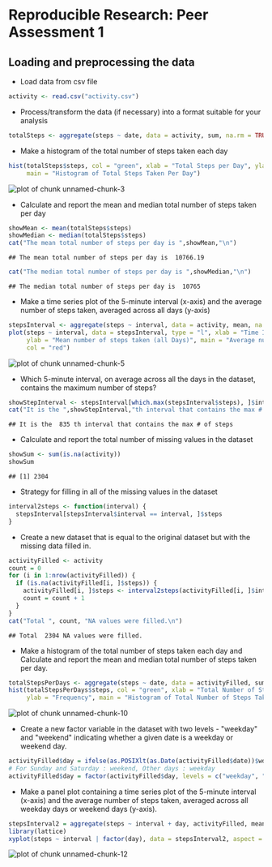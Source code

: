 
# Reproducible Research: Peer Assessment 1

## Loading and preprocessing the data



- Load data from csv file
  

```r
activity <- read.csv("activity.csv")
```

- Process/transform the data (if necessary) into a format suitable for your analysis

```r
totalSteps <- aggregate(steps ~ date, data = activity, sum, na.rm = TRUE)
```


- Make a histogram of the total number of steps taken each day

```r
hist(totalSteps$steps, col = "green", xlab = "Total Steps per Day", ylab = "Frequency", 
     main = "Histogram of Total Steps Taken Per Day")
```

![plot of chunk unnamed-chunk-3](figure/unnamed-chunk-3-1.png) 


- Calculate and report the mean and median total number of steps taken per day

```r
showMean <- mean(totalSteps$steps)
showMedian <- median(totalSteps$steps)
cat("The mean total number of steps per day is ",showMean,"\n")
```

```
## The mean total number of steps per day is  10766.19
```

```r
cat("The median total number of steps per day is ",showMedian,"\n")
```

```
## The median total number of steps per day is  10765
```


- Make a time series plot of the 5-minute interval (x-axis) and the average number of steps taken, averaged across all days (y-axis)

```r
stepsInterval <- aggregate(steps ~ interval, data = activity, mean, na.rm = TRUE)
plot(steps ~ interval, data = stepsInterval, type = "l", xlab = "Time Intervals (5-minute)", 
     ylab = "Mean number of steps taken (all Days)", main = "Average number of Steps Taken at different 5 minute Intervals", 
     col = "red")
```

![plot of chunk unnamed-chunk-5](figure/unnamed-chunk-5-1.png) 


- Which 5-minute interval, on average across all the days in the dataset, contains the maximum number of steps?

```r
showStepInterval <- stepsInterval[which.max(stepsInterval$steps), ]$interval
cat("It is the ",showStepInterval,"th interval that contains the max # of steps\n")
```

```
## It is the  835 th interval that contains the max # of steps
```


- Calculate and report the total number of missing values in the dataset

```r
showSum <- sum(is.na(activity))
showSum
```

```
## [1] 2304
```

- Strategy for filling in all of the missing values in the dataset

```r
interval2steps <- function(interval) {
  stepsInterval[stepsInterval$interval == interval, ]$steps
}
```


- Create a new dataset that is equal to the original dataset but with the missing data filled in.

```r
activityFilled <- activity
count = 0
for (i in 1:nrow(activityFilled)) {
  if (is.na(activityFilled[i, ]$steps)) {
    activityFilled[i, ]$steps <- interval2steps(activityFilled[i, ]$interval)
    count = count + 1
  }
}
cat("Total ", count, "NA values were filled.\n")
```

```
## Total  2304 NA values were filled.
```


- Make a histogram of the total number of steps taken each day and Calculate and report 
 the mean and median total number of steps taken per day.

```r
totalStepsPerDays <- aggregate(steps ~ date, data = activityFilled, sum)
hist(totalStepsPerDays$steps, col = "green", xlab = "Total Number of Steps", 
     ylab = "Frequency", main = "Histogram of Total Number of Steps Taken Each Day")
```

![plot of chunk unnamed-chunk-10](figure/unnamed-chunk-10-1.png) 


- Create a new factor variable in the dataset with two levels - "weekday" and "weekend" indicating whether a given date is a weekday or weekend day.

```r
activityFilled$day = ifelse(as.POSIXlt(as.Date(activityFilled$date))$wday%%6 == 0, "weekend", "weekday")
# For Sunday and Saturday : weekend, Other days : weekday
activityFilled$day = factor(activityFilled$day, levels = c("weekday", "weekend"))
```

- Make a panel plot containing a time series plot of the 5-minute interval (x-axis) and the average number of steps taken, averaged across all weekday days or weekend days (y-axis).

```r
stepsInterval2 = aggregate(steps ~ interval + day, activityFilled, mean)
library(lattice)
xyplot(steps ~ interval | factor(day), data = stepsInterval2, aspect = 1/2, type = "l")
```

![plot of chunk unnamed-chunk-12](figure/unnamed-chunk-12-1.png) 

